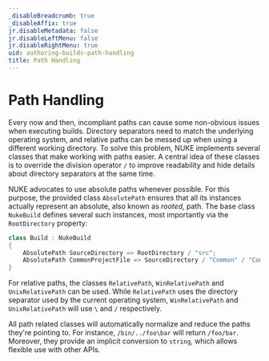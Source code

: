 ```yaml
---
_disableBreadcrumb: true
_disableAffix: true
jr.disableMetadata: false
jr.disableLeftMenu: false
jr.disableRightMenu: true
uid: authoring-builds-path-handling
title: Path Handling
---
```


# Path Handling

Every now and then, incompliant paths can cause some non-obvious issues when executing builds. Directory separators need to match the underlying operating system, and relative paths can be messed up when using a different working directory. To solve this problem, NUKE implements several classes that make working with paths easier. A central idea of these classes is to override the division operator `/` to improve readability and hide details about directory separators at the same time.

NUKE advocates to use absolute paths whenever possible. For this purpose, the provided class `AbsolutePath` ensures that all its instances actually represent an absolute, also known as _rooted_, path. The base class `NukeBuild` defines several such instances, most importantly via the `RootDirectory` property:

```c#
class Build : NukeBuild
{
    AbsolutePath SourceDirectory => RootDirectory / "src";
    AbsolutePath CommonProjectFile => SourceDirectory / "Common" / "Common.csproj";
}
```

For relative paths, the classes `RelativePath`, `WinRelativePath` and `UnixRelativePath` can be used. While `RelativePath` uses the directory separator used by the current operating system, `WinRelativePath` and `UnixRelativePath` will use `\` and `/` respectively.

All path related classes will automatically normalize and reduce the paths they're pointing to. For instance, `/bin/../foo\bar` will return `/foo/bar`. Moreover, they provide an implicit conversion to `string`, which allows flexible use with other APIs.
